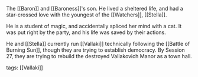 The [[Baron]] and [[Baroness]]'s son. He lived a sheltered life, and had a star-crossed love with the youngest of the [[Watchers]], [[Stella]].

He is a student of magic, and accidentally spliced her mind with a cat. It was put right by the party, and his life was saved by their actions.

He and [[Stella]] currently run [[Vallaki]] technically following the [[Battle of Burning Sun]], though they are trying to establish democracy. By Session 27, they are trying to rebuild the destroyed Vallakovich Manor as a town hall.

tags: [[Vallaki]]